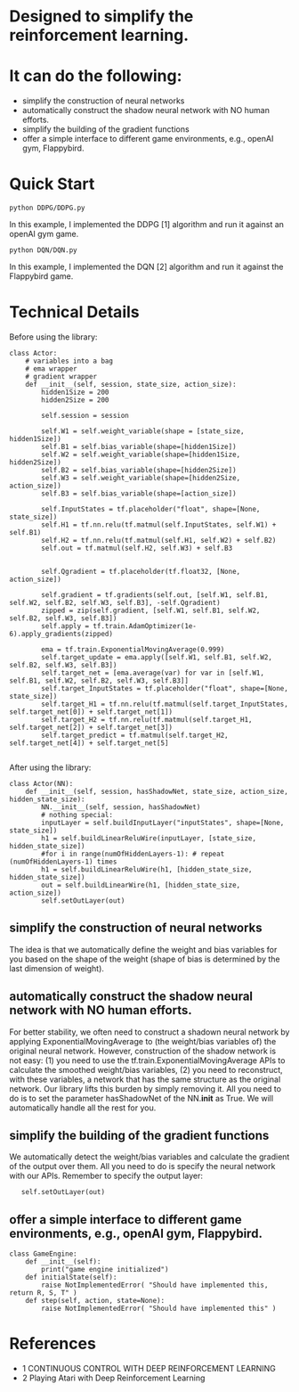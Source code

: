# Designed to simplify the reinforcement learning.
# It can do the following:
- simplify the construction of neural networks 
- automatically construct the shadow neural network with NO human efforts.
- simplify the building of the gradient functions
- offer a simple interface to different game environments, e.g., openAI gym, Flappybird.


# Quick Start 
```
python DDPG/DDPG.py 
```
In this example, I implemented the DDPG [1] algorithm and run it against an openAI gym game. 
```
python DQN/DQN.py
```
In this example, I implemented the DQN [2] algorithm and run it against the Flappybird game.

# Technical Details
Before using the library:
```
class Actor:
    # variables into a bag
    # ema wrapper
    # gradient wrapper
    def __init__(self, session, state_size, action_size):
        hidden1Size = 200
        hidden2Size = 200

        self.session = session

        self.W1 = self.weight_variable(shape = [state_size, hidden1Size])
        self.B1 = self.bias_variable(shape=[hidden1Size])
        self.W2 = self.weight_variable(shape=[hidden1Size, hidden2Size])
        self.B2 = self.bias_variable(shape=[hidden2Size])
        self.W3 = self.weight_variable(shape=[hidden2Size, action_size])
        self.B3 = self.bias_variable(shape=[action_size])

        self.InputStates = tf.placeholder("float", shape=[None, state_size])
        self.H1 = tf.nn.relu(tf.matmul(self.InputStates, self.W1) + self.B1)
        self.H2 = tf.nn.relu(tf.matmul(self.H1, self.W2) + self.B2)
        self.out = tf.matmul(self.H2, self.W3) + self.B3


        self.Qgradient = tf.placeholder(tf.float32, [None, action_size])

        self.gradient = tf.gradients(self.out, [self.W1, self.B1, self.W2, self.B2, self.W3, self.B3], -self.Qgradient)
        zipped = zip(self.gradient, [self.W1, self.B1, self.W2, self.B2, self.W3, self.B3])
        self.apply = tf.train.AdamOptimizer(1e-6).apply_gradients(zipped)

        ema = tf.train.ExponentialMovingAverage(0.999)
        self.target_update = ema.apply([self.W1, self.B1, self.W2, self.B2, self.W3, self.B3])
        self.target_net = [ema.average(var) for var in [self.W1, self.B1, self.W2, self.B2, self.W3, self.B3]]
        self.target_InputStates = tf.placeholder("float", shape=[None, state_size])
        self.target_H1 = tf.nn.relu(tf.matmul(self.target_InputStates, self.target_net[0]) + self.target_net[1])
        self.target_H2 = tf.nn.relu(tf.matmul(self.target_H1, self.target_net[2]) + self.target_net[3])
        self.target_predict = tf.matmul(self.target_H2, self.target_net[4]) + self.target_net[5]
        
```
After using the library:
```
class Actor(NN):
    def __init__(self, session, hasShadowNet, state_size, action_size, hidden_state_size):
        NN.__init__(self, session, hasShadowNet)
        # nothing special:
        inputLayer = self.buildInputLayer("inputStates", shape=[None, state_size])
        h1 = self.buildLinearReluWire(inputLayer, [state_size, hidden_state_size])
        #for i in range(numOfHiddenLayers-1): # repeat (numOfHiddenLayers-1) times
        h1 = self.buildLinearReluWire(h1, [hidden_state_size, hidden_state_size])
        out = self.buildLinearWire(h1, [hidden_state_size, action_size])
        self.setOutLayer(out)
```
## simplify the construction of neural networks
The idea is that we automatically define the weight and bias variables for you based on the shape of the weight (shape of bias is determined by the last dimension of weight). 

## automatically construct the shadow neural network with NO human efforts.
For better stability, we often need to construct a shadown neural network by applying ExponentialMovingAverage to (the weight/bias variables of) the original neural network. However, construction of the shadow network is not easy: (1) you need to use the tf.train.ExponentialMovingAverage APIs to calculate the smoothed weight/bias variables, (2) you need to reconstruct, with these variables, a network that has the same structure as the original network. Our library lifts this burden by simply removing it. All you need to do is to set the parameter hasShadowNet of the NN.__init__ as True. We will automatically handle all the rest for you.

## simplify the building of the gradient functions
We automatically detect the weight/bias variables and calculate the gradient of the output over them.
All you need to do is specify the neural network with our APIs. Remember to specify the output layer:
```
   self.setOutLayer(out)
```

## offer a simple interface to different game environments, e.g., openAI gym, Flappybird.
```
class GameEngine:
    def __init__(self):
        print("game engine initialized")
    def initialState(self):
        raise NotImplementedError( "Should have implemented this, return R, S, T" )
    def step(self, action, state=None):
        raise NotImplementedError( "Should have implemented this" )
```


# References
- 1 CONTINUOUS  CONTROL  WITH  DEEP  REINFORCEMENT LEARNING
- 2 Playing Atari with Deep Reinforcement Learning
